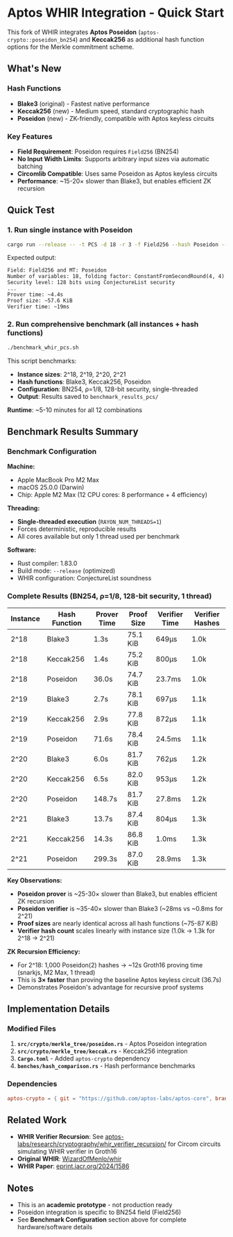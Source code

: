 # Aptos WHIR Integration - Quick Start

This fork of WHIR integrates **Aptos Poseidon** (`aptos-crypto::poseidon_bn254`) and **Keccak256** as additional hash function options for the Merkle commitment scheme.

## What's New

### Hash Functions
- **Blake3** (original) - Fastest native performance
- **Keccak256** (new) - Medium speed, standard cryptographic hash
- **Poseidon** (new) - ZK-friendly, compatible with Aptos keyless circuits

### Key Features
- **Field Requirement**: Poseidon requires `Field256` (BN254)
- **No Input Width Limits**: Supports arbitrary input sizes via automatic batching
- **Circomlib Compatible**: Uses same Poseidon as Aptos keyless circuits
- **Performance**: ~15-20× slower than Blake3, but enables efficient ZK recursion

## Quick Test

### 1. Run single instance with Poseidon
```bash
cargo run --release -- -t PCS -d 18 -r 3 -f Field256 --hash Poseidon --sec ConjectureList -l 128
```

Expected output:
```
Field: Field256 and MT: Poseidon
Number of variables: 18, folding factor: ConstantFromSecondRound(4, 4)
Security level: 128 bits using ConjectureList security
...
Prover time: ~4.4s
Proof size: ~57.6 KiB
Verifier time: ~19ms
```

### 2. Run comprehensive benchmark (all instances + hash functions)
```bash
./benchmark_whir_pcs.sh
```

This script benchmarks:
- **Instance sizes**: 2^18, 2^19, 2^20, 2^21
- **Hash functions**: Blake3, Keccak256, Poseidon
- **Configuration**: BN254, ρ=1/8, 128-bit security, single-threaded
- **Output**: Results saved to `benchmark_results_pcs/`

**Runtime**: ~5-10 minutes for all 12 combinations

## Benchmark Results Summary

### Benchmark Configuration

**Machine:**
- Apple MacBook Pro M2 Max
- macOS 25.0.0 (Darwin)
- Chip: Apple M2 Max (12 CPU cores: 8 performance + 4 efficiency)

**Threading:**
- **Single-threaded execution** (`RAYON_NUM_THREADS=1`)
- Forces deterministic, reproducible results
- All cores available but only 1 thread used per benchmark

**Software:**
- Rust compiler: 1.83.0
- Build mode: `--release` (optimized)
- WHIR configuration: ConjectureList soundness

### Complete Results (BN254, ρ=1/8, 128-bit security, 1 thread)

| Instance | Hash Function | Prover Time | Proof Size | Verifier Time | Verifier Hashes |
|----------|--------------|-------------|------------|---------------|-----------------|
| 2^18     | Blake3       | 1.3s        | 75.1 KiB   | 649µs         | 1.0k            |
| 2^18     | Keccak256    | 1.4s        | 75.2 KiB   | 800µs         | 1.0k            |
| 2^18     | Poseidon     | 36.0s       | 74.7 KiB   | 23.7ms        | 1.0k            |
| 2^19     | Blake3       | 2.7s        | 78.1 KiB   | 697µs         | 1.1k            |
| 2^19     | Keccak256    | 2.9s        | 77.8 KiB   | 872µs         | 1.1k            |
| 2^19     | Poseidon     | 71.6s       | 78.4 KiB   | 24.5ms        | 1.1k            |
| 2^20     | Blake3       | 6.0s        | 81.7 KiB   | 762µs         | 1.2k            |
| 2^20     | Keccak256    | 6.5s        | 82.0 KiB   | 953µs         | 1.2k            |
| 2^20     | Poseidon     | 148.7s      | 81.7 KiB   | 27.8ms        | 1.2k            |
| 2^21     | Blake3       | 13.7s       | 87.4 KiB   | 804µs         | 1.3k            |
| 2^21     | Keccak256    | 14.3s       | 86.8 KiB   | 1.0ms         | 1.3k            |
| 2^21     | Poseidon     | 299.3s      | 87.0 KiB   | 28.9ms        | 1.3k            |

**Key Observations:**
- **Poseidon prover** is ~25-30× slower than Blake3, but enables efficient ZK recursion
- **Poseidon verifier** is ~35-40× slower than Blake3 (~28ms vs ~0.8ms for 2^21)
- **Proof sizes** are nearly identical across all hash functions (~75-87 KiB)
- **Verifier hash count** scales linearly with instance size (1.0k → 1.3k for 2^18 → 2^21)

**ZK Recursion Efficiency:**
- For 2^18: 1,000 Poseidon(2) hashes → ~12s Groth16 proving time (snarkjs, M2 Max, 1 thread)
- This is **3× faster** than proving the baseline Aptos keyless circuit (36.7s)
- Demonstrates Poseidon's advantage for recursive proof systems

## Implementation Details

### Modified Files
1. **`src/crypto/merkle_tree/poseidon.rs`** - Aptos Poseidon integration
2. **`src/crypto/merkle_tree/keccak.rs`** - Keccak256 integration
3. **`Cargo.toml`** - Added `aptos-crypto` dependency
4. **`benches/hash_comparison.rs`** - Hash performance benchmarks

### Dependencies
```toml
aptos-crypto = { git = "https://github.com/aptos-labs/aptos-core", branch = "main" }
```

## Related Work

- **WHIR Verifier Recursion**: See [aptos-labs/research/cryptography/whir_verifier_recursion/](https://github.com/aptos-labs/research/cryptography/whir_verifier_recursion/) for Circom circuits simulating WHIR verifier in Groth16
- **Original WHIR**: [WizardOfMenlo/whir](https://github.com/WizardOfMenlo/whir)
- **WHIR Paper**: [eprint.iacr.org/2024/1586](https://eprint.iacr.org/2024/1586)

## Notes

- This is an **academic prototype** - not production ready
- Poseidon integration is specific to BN254 field (Field256)
- See **Benchmark Configuration** section above for complete hardware/software details

